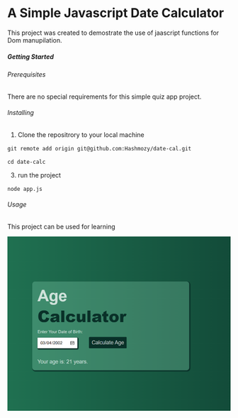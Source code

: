 # A Simple Javascript Date Calculator

This project was created to demostrate the use of jaascript functions for Dom manupilation.

##### Getting Started

###### Prerequisites

There are no special requirements for this simple quiz app project.

###### Installing

1. Clone the repositrory to your local machine

```
git remote add origin git@github.com:Hashmozy/date-cal.git
```

```
cd date-calc
```

3. run the project

```
node app.js
```

###### Usage

This project can be used for learning

![1705049032703](image/README/1705049032703.png)
